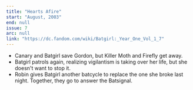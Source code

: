 ```yaml
---
title: "Hearts Afire"
start: "August, 2003"
end: null
issue: 7
arc: null
link: "https://dc.fandom.com/wiki/Batgirl:_Year_One_Vol_1_7"
---
```


- Canary and Batgirl save Gordon, but Killer Moth and Firefly get away.
- Batgirl patrols again, realizing vigilantism is taking over her life, but she doesn't want to stop it.
- Robin gives Batgirl another batcycle to replace the one she broke last night. Together, they go to answer the Batsignal.
